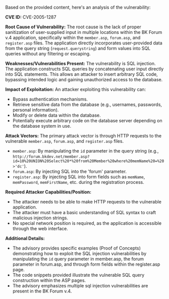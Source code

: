 Based on the provided content, here's an analysis of the vulnerability:

**CVE ID:** CVE-2005-1287

**Root Cause of Vulnerability:**
The root cause is the lack of proper sanitization of user-supplied input in multiple locations within the BK Forum v.4 application, specifically within the `member.asp`, `forum.asp`, and `register.asp` files. The application directly incorporates user-provided data from the query string (`request.querystring`) and form values into SQL queries without any filtering or escaping.

**Weaknesses/Vulnerabilities Present:**
The vulnerability is SQL injection. The application constructs SQL queries by concatenating user input directly into SQL statements. This allows an attacker to insert arbitrary SQL code, bypassing intended logic and gaining unauthorized access to the database.

**Impact of Exploitation:**
An attacker exploiting this vulnerability can:
*   Bypass authentication mechanisms.
*   Retrieve sensitive data from the database (e.g., usernames, passwords, personal information).
*   Modify or delete data within the database.
*   Potentially execute arbitrary code on the database server depending on the database system in use.

**Attack Vectors:**
The primary attack vector is through HTTP requests to the vulnerable `member.asp`, `forum.asp`, and `register.asp` files.
*   `member.asp`: By manipulating the `id` parameter in the query string (e.g., `http://forum.bkdev.net/member.asp?id=10%20UNION%20Select%20*%20from%20Member%20where%20memName%20=%20>'dc'`).
*   `forum.asp`: By injecting SQL into the 'forum' parameter.
*  `register.asp`: By injecting SQL into form fields such as `memName`, `memPassword`, `memFirstName`, etc. during the registration process.

**Required Attacker Capabilities/Position:**
*   The attacker needs to be able to make HTTP requests to the vulnerable application.
*   The attacker must have a basic understanding of SQL syntax to craft malicious injection strings.
* No special network position is required, as the application is accessible through the web interface.

**Additional Details:**
*   The advisory provides specific examples (Proof of Concepts) demonstrating how to exploit the SQL injection vulnerabilities by manipulating the `id` query parameter in member.asp, the forum parameter in forum.asp, and through form fields within the register.asp page.
*   The code snippets provided illustrate the vulnerable SQL query construction within the ASP pages.
*   The advisory emphasizes multiple sql injection vulnerabilities are present in the BK Forum v.4.